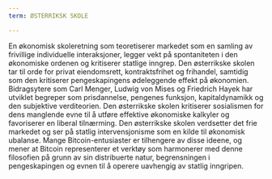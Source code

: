 ```yaml
---
term: ØSTERRIKSK SKOLE

---
```

En økonomisk skoleretning som teoretiserer markedet som en samling av frivillige individuelle interaksjoner, legger vekt på spontaniteten i den økonomiske ordenen og kritiserer statlige inngrep. Den østerrikske skolen tar til orde for privat eiendomsrett, kontraktsfrihet og frihandel, samtidig som den kritiserer pengeskapingens ødeleggende effekt på økonomien. Bidragsytere som Carl Menger, Ludwig von Mises og Friedrich Hayek har utviklet begreper som prisdannelse, pengenes funksjon, kapitaldynamikk og den subjektive verditeorien. Den østerrikske skolen kritiserer sosialismen for dens manglende evne til å utføre effektive økonomiske kalkyler og favoriserer en liberal tilnærming. Den østerrikske skolen verdsetter det frie markedet og ser på statlig intervensjonisme som en kilde til økonomisk ubalanse. Mange Bitcoin-entusiaster er tilhengere av disse ideene, og mener at Bitcoin representerer et verktøy som harmonerer med denne filosofien på grunn av sin distribuerte natur, begrensningen i pengeskapingen og evnen til å operere uavhengig av statlig inngripen.